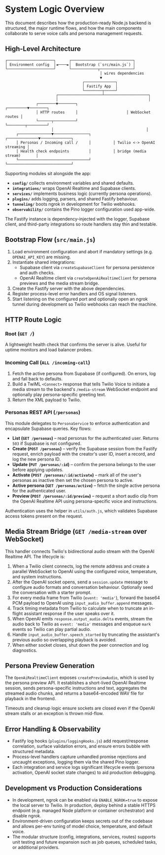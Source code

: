# System Logic Overview

This document describes how the production-ready Node.js backend is structured, the major
runtime flows, and how the main components collaborate to serve voice calls and persona
management requests.

## High-Level Architecture

```
┌─────────────────────┐      ┌────────────────────────────┐
│ Environment config  │◄────►│  Bootstrap (`src/main.js`) │
└─────────────────────┘      └────────────┬───────────────┘
                                           │ wires dependencies
                                           ▼
                                   ┌──────────────┐
                                   │ Fastify App  │
                                   └────────┬─────┘
                       ┌────────────────────┴────────────────────┐
                       │                                         │
              ┌────────▼────────┐                      ┌─────────▼────────┐
              │ HTTP routes     │                      │ WebSocket routes │
              └──────┬──────────┘                      └────────┬─────────┘
                     │                                          │
     ┌───────────────▼────────────────┐          ┌──────────────▼──────────────┐
     │ Personas / Incoming call /     │          │ Twilio <-> OpenAI streaming │
     │ Health check endpoints         │          │ bridge (media stream)       │
     └────────────────────────────────┘          └─────────────────────────────┘
```

Supporting modules sit alongside the app:

- **`config/`** collects environment variables and shared defaults.
- **`integrations/`** wraps OpenAI Realtime and Supabase clients.
- **`services/`** implements business logic (currently persona operations).
- **`plugins/`** adds logging, parsers, and shared Fastify behaviour.
- **`tunneling/`** boots ngrok in development for Twilio webhooks.
- **`observability/`** contains the Pino logger configuration used app-wide.

The Fastify instance is dependency-injected with the logger, Supabase client, and
third-party integrations so route handlers stay thin and testable.

## Bootstrap Flow (`src/main.js`)

1. Load environment configuration and abort if mandatory settings (e.g. `OPENAI_API_KEY`)
   are missing.
2. Instantiate shared integrations:
   - Supabase client via `createSupabaseClient` for persona persistence and auth checks.
   - OpenAI Realtime client via `createOpenAiRealtimeClient` for persona previews and the
     media stream bridge.
3. Create the Fastify server with the above dependencies.
4. Register process-level error handlers and OS signal listeners.
5. Start listening on the configured port and optionally open an ngrok tunnel during
   development so Twilio webhooks can reach the machine.

## HTTP Route Logic

### Root (`GET /`)
A lightweight health check that confirms the server is alive. Useful for uptime monitors
and load balancer probes.

### Incoming Call (`ALL /incoming-call`)
1. Fetch the active persona from Supabase (if configured). On errors, log and fall back to
   defaults.
2. Build a TwiML `<Connect>` response that tells Twilio Voice to initiate a media stream to
   the backend's `/media-stream` WebSocket endpoint and optionally play persona-specific
   greeting text.
3. Return the XML payload to Twilio.

### Personas REST API (`/personas`)
This module delegates to `PersonaService` to enforce authentication and encapsulate Supabase
queries. Key flows:

- **List (`GET /personas`)** – read personas for the authenticated user. Returns `503` if
  Supabase is not configured.
- **Create (`POST /personas`)** – verify the Supabase session from the Fastify request,
  enrich payload with the creator's user ID, insert a record, and log the new persona ID.
- **Update (`PUT /personas/:id`)** – confirm the persona belongs to the user before
  applying updates.
- **Activate (`POST /personas/:id/activate`)** – mark all of the user's personas as inactive
  then set the chosen persona to active.
- **Active persona (`GET /personas/active`)** – fetch the single active persona for the
  authenticated user.
- **Preview (`POST /personas/:id/preview`)** – request a short audio clip from the OpenAI
  Realtime API using persona-specific voice and instructions.

Authentication uses the helper in `utils/auth.js`, which validates Supabase access tokens
present on the request.

## Media Stream Bridge (`GET /media-stream` over WebSocket)

This handler connects Twilio's bidirectional audio stream with the OpenAI Realtime API.
The lifecycle is:

1. When a Twilio client connects, log the remote address and create a parallel WebSocket to
   OpenAI using the configured voice, temperature, and system instructions.
2. After the OpenAI socket opens, send a `session.update` message to configure audio formats
   and conversation behaviour. Optionally seed the conversation with a starter prompt.
3. For every media frame from Twilio (`event: 'media'`), forward the base64 PCM payload to
   OpenAI using `input_audio_buffer.append` messages.
4. Track timing metadata from Twilio to calculate when to truncate an in-flight assistant
   response if the user speaks over it.
5. When OpenAI emits `response.output_audio.delta` events, stream the audio back to Twilio
   as `event: 'media'` messages and enqueue `mark` events so Twilio can play partial audio.
6. Handle `input_audio_buffer.speech_started` by truncating the assistant's previous audio
   so overlapping playback is avoided.
7. When either socket closes, shut down the peer connection and log diagnostics.

## Persona Preview Generation

The `OpenAiRealtimeClient` exposes `createPreviewAudio`, which is used by the persona
preview API. It establishes a short-lived OpenAI Realtime session, sends persona-specific
instructions and text, aggregates the streamed audio chunks, and returns a base64-encoded
WAV file for playback in the frontend.

Timeouts and cleanup logic ensure sockets are closed even if the OpenAI stream stalls or an
exception is thrown mid-flow.

## Error Handling & Observability

- Fastify log hooks (`plugins/loggingHooks.js`) add request/response correlation, surface
  validation errors, and ensure errors bubble with structured metadata.
- Process-level handlers capture unhandled promise rejections and uncaught exceptions,
  logging them via the shared Pino logger.
- Each integration and service logs significant lifecycle events (persona activation,
  OpenAI socket state changes) to aid production debugging.

## Development vs Production Considerations

- In development, ngrok can be enabled via `ENABLE_NGROK=true` to expose the local server to
  Twilio. In production, deploy behind a stable HTTPS endpoint (e.g. managed Node platform or
  container orchestrator) and disable ngrok.
- Environment-driven configuration keeps secrets out of the codebase and allows per-env
  tuning of model choice, temperature, and default voice.
- The modular structure (config, integrations, services, routes) supports unit testing and
  future expansion such as job queues, scheduled tasks, or additional providers.

